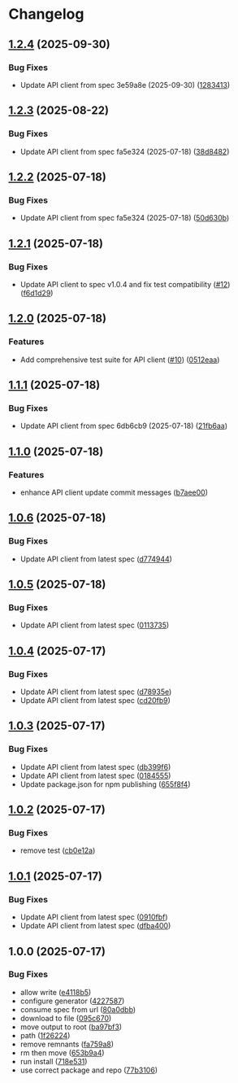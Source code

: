 # Changelog

## [1.2.4](https://github.com/cedricziel/aha-js/compare/v1.2.3...v1.2.4) (2025-09-30)


### Bug Fixes

* Update API client from spec 3e59a8e (2025-09-30) ([1283413](https://github.com/cedricziel/aha-js/commit/1283413ae22f8fbd3deb6ff20e5c000e4b9bb307))

## [1.2.3](https://github.com/cedricziel/aha-js/compare/v1.2.2...v1.2.3) (2025-08-22)


### Bug Fixes

* Update API client from spec fa5e324 (2025-07-18) ([38d8482](https://github.com/cedricziel/aha-js/commit/38d848262f5f6859124bf051ddf0c56fd2f73406))

## [1.2.2](https://github.com/cedricziel/aha-js/compare/v1.2.1...v1.2.2) (2025-07-18)


### Bug Fixes

* Update API client from spec fa5e324 (2025-07-18) ([50d630b](https://github.com/cedricziel/aha-js/commit/50d630b8539eb0f97bb93277de02a59b013b2ae6))

## [1.2.1](https://github.com/cedricziel/aha-js/compare/v1.2.0...v1.2.1) (2025-07-18)


### Bug Fixes

* Update API client to spec v1.0.4 and fix test compatibility ([#12](https://github.com/cedricziel/aha-js/issues/12)) ([f6d1d29](https://github.com/cedricziel/aha-js/commit/f6d1d293f02394d087f5b31fb600a2fef54ac66f))

## [1.2.0](https://github.com/cedricziel/aha-js/compare/v1.1.1...v1.2.0) (2025-07-18)


### Features

* Add comprehensive test suite for API client ([#10](https://github.com/cedricziel/aha-js/issues/10)) ([0512eaa](https://github.com/cedricziel/aha-js/commit/0512eaa458a04012f75cbdc29b918040dac745af))

## [1.1.1](https://github.com/cedricziel/aha-js/compare/v1.1.0...v1.1.1) (2025-07-18)


### Bug Fixes

* Update API client from spec 6db6cb9 (2025-07-18) ([21fb6aa](https://github.com/cedricziel/aha-js/commit/21fb6aa80d52ac809433637b9c61c3d8e701032a))

## [1.1.0](https://github.com/cedricziel/aha-js/compare/v1.0.6...v1.1.0) (2025-07-18)


### Features

* enhance API client update commit messages ([b7aee00](https://github.com/cedricziel/aha-js/commit/b7aee002231393446bc53e41fa708f8e0056d1c8))

## [1.0.6](https://github.com/cedricziel/aha-js/compare/v1.0.5...v1.0.6) (2025-07-18)


### Bug Fixes

* Update API client from latest spec ([d774944](https://github.com/cedricziel/aha-js/commit/d774944b46dc6a5ec5c8ef163a73b1d6aa591c87))

## [1.0.5](https://github.com/cedricziel/aha-js/compare/v1.0.4...v1.0.5) (2025-07-18)


### Bug Fixes

* Update API client from latest spec ([0113735](https://github.com/cedricziel/aha-js/commit/01137356c5a11e774ffedc9813fc423568859491))

## [1.0.4](https://github.com/cedricziel/aha-js/compare/v1.0.3...v1.0.4) (2025-07-17)


### Bug Fixes

* Update API client from latest spec ([d78935e](https://github.com/cedricziel/aha-js/commit/d78935e67083b5d593fc253e9cb09d7518c3c424))
* Update API client from latest spec ([cd20fb9](https://github.com/cedricziel/aha-js/commit/cd20fb96322c99c110f1d5575e059c1cdc5d1c53))

## [1.0.3](https://github.com/cedricziel/aha-js/compare/v1.0.2...v1.0.3) (2025-07-17)


### Bug Fixes

* Update API client from latest spec ([db399f6](https://github.com/cedricziel/aha-js/commit/db399f6d2e27a352be5e864c50928b5e261f4c58))
* Update API client from latest spec ([0184555](https://github.com/cedricziel/aha-js/commit/01845557517245be1f1a541399fcee3ece469cef))
* Update package.json for npm publishing ([655f8f4](https://github.com/cedricziel/aha-js/commit/655f8f426ebd1edaa85136aef7f12e7917e958a4))

## [1.0.2](https://github.com/cedricziel/aha-js/compare/v1.0.1...v1.0.2) (2025-07-17)


### Bug Fixes

* remove test ([cb0e12a](https://github.com/cedricziel/aha-js/commit/cb0e12a70fc378e79b46511ea317cadd928f2a76))

## [1.0.1](https://github.com/cedricziel/aha-js/compare/v1.0.0...v1.0.1) (2025-07-17)


### Bug Fixes

* Update API client from latest spec ([0910fbf](https://github.com/cedricziel/aha-js/commit/0910fbf85f8e7c55c9b9dc83af7190c357f00481))
* Update API client from latest spec ([dfba400](https://github.com/cedricziel/aha-js/commit/dfba400098a987873ba19914705ca2390cc28da3))

## 1.0.0 (2025-07-17)


### Bug Fixes

* allow write ([e4118b5](https://github.com/cedricziel/aha-js/commit/e4118b5ad52e2e22ad71e4f54c1f912ede8b64c7))
* configure generator ([4227587](https://github.com/cedricziel/aha-js/commit/4227587febbd3b604fecaf46c4a40c1c19826bac))
* consume spec from url ([80a0dbb](https://github.com/cedricziel/aha-js/commit/80a0dbb468fc9d83f8cbf873f7f974400fbe9aeb))
* download to file ([095c670](https://github.com/cedricziel/aha-js/commit/095c6708c264c93160c25db77b2cfd4b2248e62d))
* move output to root ([ba97bf3](https://github.com/cedricziel/aha-js/commit/ba97bf3aa0e9bf1e6dfd63badbe5585c9ff007b9))
* path ([1f26224](https://github.com/cedricziel/aha-js/commit/1f26224a6687142b51fac5f814674a3817aac235))
* remove remnants ([fa759a8](https://github.com/cedricziel/aha-js/commit/fa759a8b0c5e14e3efbb37f90c862b7d15e49f2a))
* rm then move ([653b9a4](https://github.com/cedricziel/aha-js/commit/653b9a43a60915e63b774e97649d2640ff036b0c))
* run install ([718e531](https://github.com/cedricziel/aha-js/commit/718e531385fd65a6525ab127fe1abc76a4230374))
* use correct package and repo ([77b3106](https://github.com/cedricziel/aha-js/commit/77b31060d86c589899efdcf2148e5b6ee7f2ad59))
